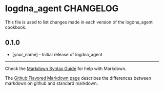 logdna_agent CHANGELOG
======================

This file is used to list changes made in each version of the logdna_agent cookbook.

0.1.0
-----
- [your_name] - Initial release of logdna_agent

- - -
Check the [Markdown Syntax Guide](http://daringfireball.net/projects/markdown/syntax) for help with Markdown.

The [Github Flavored Markdown page](http://github.github.com/github-flavored-markdown/) describes the differences between markdown on github and standard markdown.
